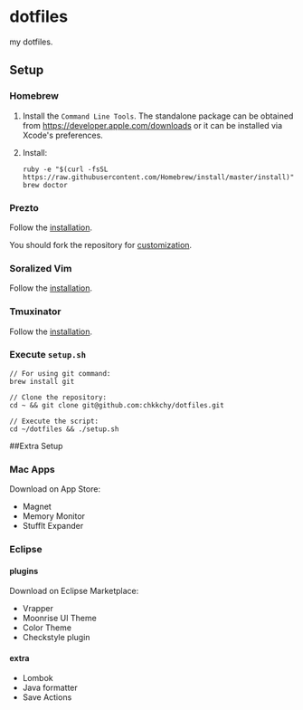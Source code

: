 
# dotfiles
my dotfiles.

## Setup
### Homebrew
1. Install the `Command Line Tools`. The standalone package can be obtained from <https://developer.apple.com/downloads> or it can be installed via Xcode's preferences.
2. Install:

	```
	ruby -e "$(curl -fsSL https://raw.githubusercontent.com/Homebrew/install/master/install)"
	brew doctor
	```

### Prezto
Follow the [installation](https://github.com/chkkchy/prezto#installation).

You should fork the repository for [customization](https://github.com/sorin-ionescu/prezto#customization).


### Soralized Vim
Follow the [installation](https://github.com/altercation/vim-colors-solarized#option-2-pathogen-installation-recommended).

### Tmuxinator
Follow the [installation](https://github.com/tmuxinator/tmuxinator#installation).

### Execute `setup.sh`

```
// For using git command:
brew install git

// Clone the repository:
cd ~ && git clone git@github.com:chkkchy/dotfiles.git

// Execute the script:
cd ~/dotfiles && ./setup.sh
```


##Extra Setup

### Mac Apps
Download on App Store:

- Magnet
- Memory Monitor
- Stufflt Expander

### Eclipse
#### plugins
Download on Eclipse Marketplace:

- Vrapper
- Moonrise UI Theme
- Color Theme
- Checkstyle plugin

#### extra
- Lombok
- Java formatter
- Save Actions